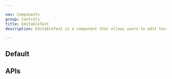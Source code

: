 ```yaml
---

nav: Components
group: Controls
title: EditableText
description: EditableText is a component that allows users to edit text inline. It displays the text in a non-editable state by default, but when the user clicks the edit icon, it switches to an editable input field where the user can make changes. Once the user is done editing, they can click outside the input field or press the enter key to save the changes. The component uses the ControlInput component to display the input field and passes the value and onChange props to it.

---
```


## Default

<code src="./demos/index.tsx" center></code>

## APIs

<API></API>
